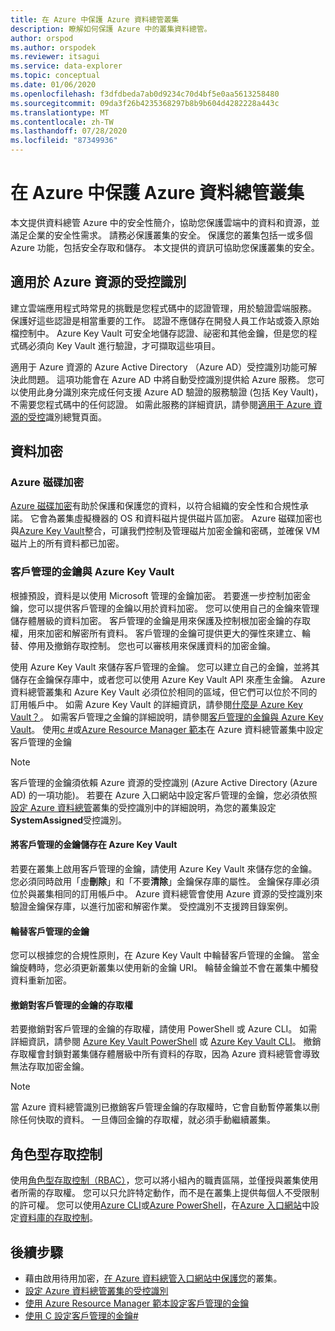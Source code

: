 ```yaml
---
title: 在 Azure 中保護 Azure 資料總管叢集
description: 瞭解如何保護 Azure 中的叢集資料總管。
author: orspod
ms.author: orspodek
ms.reviewer: itsagui
ms.service: data-explorer
ms.topic: conceptual
ms.date: 01/06/2020
ms.openlocfilehash: f3dfdbeda7ab0d9234c70d4bf5e0aa5613258480
ms.sourcegitcommit: 09da3f26b4235368297b8b9b604d4282228a443c
ms.translationtype: MT
ms.contentlocale: zh-TW
ms.lasthandoff: 07/28/2020
ms.locfileid: "87349936"
---
```

# <a name="secure-azure-data-explorer-clusters-in-azure"></a>在 Azure 中保護 Azure 資料總管叢集

本文提供資料總管 Azure 中的安全性簡介，協助您保護雲端中的資料和資源，並滿足企業的安全性需求。 請務必保護叢集的安全。 保護您的叢集包括一或多個 Azure 功能，包括安全存取和儲存。 本文提供的資訊可協助您保護叢集的安全。

## <a name="managed-identities-for-azure-resources"></a>適用於 Azure 資源的受控識別

建立雲端應用程式時常見的挑戰是您程式碼中的認證管理，用於驗證雲端服務。 保護好這些認證是相當重要的工作。 認證不應儲存在開發人員工作站或簽入原始檔控制中。 Azure Key Vault 可安全地儲存認證、祕密和其他金鑰，但是您的程式碼必須向 Key Vault 進行驗證，才可擷取這些項目。

適用于 Azure 資源的 Azure Active Directory （Azure AD）受控識別功能可解決此問題。 這項功能會在 Azure AD 中將自動受控識別提供給 Azure 服務。 您可以使用此身分識別來完成任何支援 Azure AD 驗證的服務驗證 (包括 Key Vault)，不需要您程式碼中的任何認證。 如需此服務的詳細資訊，請參閱[適用于 Azure 資源的受控](/azure/active-directory/managed-identities-azure-resources/overview)識別總覽頁面。

## <a name="data-encryption"></a>資料加密

### <a name="azure-disk-encryption"></a>Azure 磁碟加密

[Azure 磁碟加密](/azure/security/azure-security-disk-encryption-overview)有助於保護和保護您的資料，以符合組織的安全性和合規性承諾。 它會為叢集虛擬機器的 OS 和資料磁片提供磁片區加密。 Azure 磁碟加密也與[Azure Key Vault](/azure/key-vault/)整合，可讓我們控制及管理磁片加密金鑰和密碼，並確保 VM 磁片上的所有資料都已加密。 

### <a name="customer-managed-keys-with-azure-key-vault"></a>客戶管理的金鑰與 Azure Key Vault

根據預設，資料是以使用 Microsoft 管理的金鑰加密。 若要進一步控制加密金鑰，您可以提供客戶管理的金鑰以用於資料加密。 您可以使用自己的金鑰來管理儲存體層級的資料加密。 客戶管理的金鑰是用來保護及控制根加密金鑰的存取權，用來加密和解密所有資料。 客戶管理的金鑰可提供更大的彈性來建立、輪替、停用及撤銷存取控制。 您也可以審核用來保護資料的加密金鑰。

使用 Azure Key Vault 來儲存客戶管理的金鑰。 您可以建立自己的金鑰，並將其儲存在金鑰保存庫中，或者您可以使用 Azure Key Vault API 來產生金鑰。 Azure 資料總管叢集和 Azure Key Vault 必須位於相同的區域，但它們可以位於不同的訂用帳戶中。 如需 Azure Key Vault 的詳細資訊，請參閱[什麼是 Azure Key Vault？](/azure/key-vault/key-vault-overview)。 如需客戶管理之金鑰的詳細說明，請參閱[客戶管理的金鑰與 Azure Key Vault](/azure/storage/common/storage-service-encryption)。 使用[c #](customer-managed-keys-csharp.md)或[Azure Resource Manager 範本](customer-managed-keys-resource-manager.md)在 Azure 資料總管叢集中設定客戶管理的金鑰

> [!Note]
> 客戶管理的金鑰須依賴 Azure 資源的受控識別 (Azure Active Directory (Azure AD) 的一項功能)。 若要在 Azure 入口網站中設定客戶管理的金鑰，您必須依照[設定 Azure 資料總管](managed-identities.md)叢集的受控識別中的詳細說明，為您的叢集設定**SystemAssigned**受控識別。

#### <a name="store-customer-managed-keys-in-azure-key-vault"></a>將客戶管理的金鑰儲存在 Azure Key Vault

若要在叢集上啟用客戶管理的金鑰，請使用 Azure Key Vault 來儲存您的金鑰。 您必須同時啟用「虛**刪除**」和「不要**清除**」金鑰保存庫的屬性。 金鑰保存庫必須位於與叢集相同的訂用帳戶中。 Azure 資料總管會使用 Azure 資源的受控識別來驗證金鑰保存庫，以進行加密和解密作業。 受控識別不支援跨目錄案例。

#### <a name="rotate-customer-managed-keys"></a>輪替客戶管理的金鑰

您可以根據您的合規性原則，在 Azure Key Vault 中輪替客戶管理的金鑰。 當金鑰旋轉時，您必須更新叢集以使用新的金鑰 URI。 輪替金鑰並不會在叢集中觸發資料重新加密。 

#### <a name="revoke-access-to-customer-managed-keys"></a>撤銷對客戶管理的金鑰的存取權

若要撤銷對客戶管理的金鑰的存取權，請使用 PowerShell 或 Azure CLI。 如需詳細資訊，請參閱 [Azure Key Vault PowerShell](/powershell/module/az.keyvault/) 或 [Azure Key Vault CLI](/cli/azure/keyvault)。 撤銷存取權會封鎖對叢集儲存體層級中所有資料的存取，因為 Azure 資料總管會導致無法存取加密金鑰。

> [!Note]
> 當 Azure 資料總管識別已撤銷客戶管理金鑰的存取權時，它會自動暫停叢集以刪除任何快取的資料。 一旦傳回金鑰的存取權，就必須手動繼續叢集。

## <a name="role-based-access-control"></a>角色型存取控制

使用[角色型存取控制（RBAC）](/azure/role-based-access-control/overview)，您可以將小組內的職責區隔，並僅授與叢集使用者所需的存取權。 您可以只允許特定動作，而不是在叢集上提供每個人不受限制的許可權。 您可以使用[Azure CLI](/azure/role-based-access-control/role-assignments-cli)或[Azure PowerShell](/azure/role-based-access-control/role-assignments-powershell)，在[Azure 入口網站](/azure/role-based-access-control/role-assignments-portal)中設定[資料庫的存取控制](manage-database-permissions.md)。

## <a name="next-steps"></a>後續步驟

* 藉由啟用待用加密，[在 Azure 資料總管入口網站中保護您](manage-cluster-security.md)的叢集。
* [設定 Azure 資料總管叢集的受控識別](managed-identities.md)
* [使用 Azure Resource Manager 範本設定客戶管理的金鑰](customer-managed-keys-resource-manager.md)
* [使用 C 設定客戶管理的金鑰#](customer-managed-keys-csharp.md)

